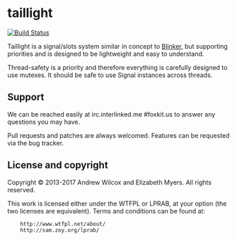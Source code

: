# taillight

[![Build Status](https://travis-ci.org/Elizafox/taillight.svg?branch=master)](https://travis-ci.org/Elizafox/taillight)

Taillight is a signal/slots system similar in concept to
[Blinker](https://github.com/jek/blinker), but supporting priorities and is
designed to be lightweight and easy to understand.

Thread-safety is a priority and therefore everything is carefully designed to
use mutexes. It should be safe to use Signal instances across threads.

## Support
We can be reached easily at irc.interlinked.me #foxkit.us to answer any
questions you may have.

Pull requests and patches are always welcomed. Features can be requested via
the bug tracker.

## License and copyright
Copyright © 2013-2017 Andrew Wilcox and Elizabeth Myers. All rights reserved.

This work is licensed either under the WTFPL or LPRAB, at your option (the two
licenses are equivalent). Terms and conditions can be found at:

        http://www.wtfpl.net/about/
        http://sam.zoy.org/lprab/
